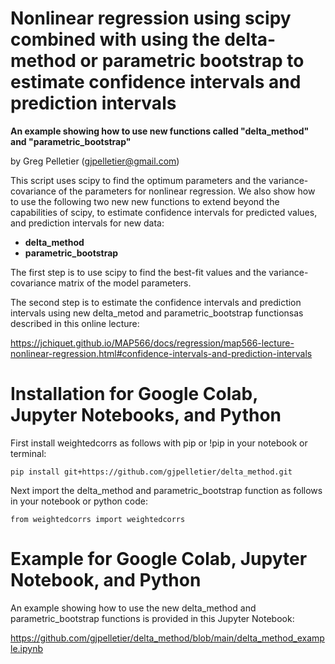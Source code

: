 # Nonlinear regression using scipy combined with using the delta-method or parametric bootstrap to estimate confidence intervals and prediction intervals

**An example showing how to use new functions called "delta_method" and "parametric_bootstrap"**

by Greg Pelletier (gjpelletier@gmail.com)

This script uses scipy to find the optimum parameters and the variance-covariance of the parameters for nonlinear regression. We also show how to use the following two new new functions to extend beyond the capabilities of scipy, to estimate confidence intervals for predicted values, and prediction intervals for new data:

- **delta_method**
- **parametric_bootstrap**

The first step is to use scipy to find the best-fit values and the variance-covariance matrix of the model parameters.

The second step is to estimate the confidence intervals and prediction intervals using new delta_metod and parametric_bootstrap functionsas described in this online lecture:

https://jchiquet.github.io/MAP566/docs/regression/map566-lecture-nonlinear-regression.html#confidence-intervals-and-prediction-intervals

# Installation for Google Colab, Jupyter Notebooks, and Python

First install weightedcorrs as follows with pip or !pip in your notebook or terminal:<br>
```
pip install git+https://github.com/gjpelletier/delta_method.git
```

Next import the delta_method and parametric_bootstrap function as follows in your notebook or python code:<br>
```
from weightedcorrs import weightedcorrs
```
# Example for Google Colab, Jupyter Notebook, and Python

An example showing how to use the new delta_method and parametric_bootstrap functions is provided in this Jupyter Notebook:

https://github.com/gjpelletier/delta_method/blob/main/delta_method_example.ipynb
